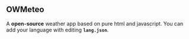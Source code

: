 ## OWMeteo
A **open-source** weather app based on pure html and javascript.
You can add your language with editing **`lang.json`**.
